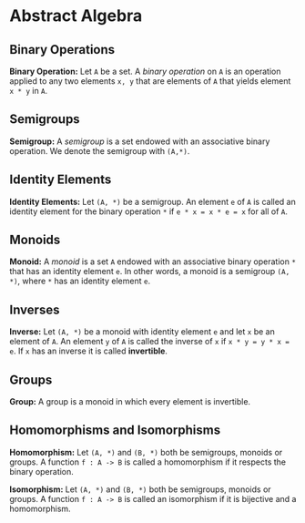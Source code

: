 # Abstract Algebra

## Binary Operations
**Binary Operation:** Let `A` be a set. A *binary operation* on `A` is an operation applied to any two elements `x, y` that are elements of `A` that yields element `x * y` in `A`.

## Semigroups
**Semigroup:** A *semigroup* is a set endowed with an associative binary operation. We denote the semigroup with `(A,*)`.

## Identity Elements
**Identity Elements:** Let `(A, *)` be a semigroup. An element `e` of `A` is called an identity element for the binary operation `*` if `e * x = x * e = x` for all of `A`.

## Monoids
**Monoid:** A *monoid* is a set `A` endowed with an associative binary operation `*` that has an identity element `e`. In other words, a monoid is a semigroup `(A, *)`, where `*` has an identity element `e`.

## Inverses
**Inverse:** Let `(A, *)` be a monoid with identity element `e` and let `x` be an element of `A`. An element `y` of `A` is called the inverse of `x` if `x * y = y * x = e`. If `x` has an inverse it is called **invertible**.

## Groups
**Group:** A group is a monoid in which every element is invertible.

## Homomorphisms and Isomorphisms
**Homomorphism:** Let `(A, *)` and `(B, *)` both be semigroups, monoids or groups. A function `f : A -> B` is called a homomorphism if it respects the binary operation.

**Isomorphism:** Let `(A, *)` and `(B, *)` both be semigroups, monoids or groups. A function `f : A -> B` is called an isomorphism if it is bijective and a homomorphism.
